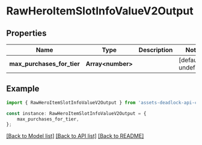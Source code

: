 # RawHeroItemSlotInfoValueV2Output


## Properties

Name | Type | Description | Notes
------------ | ------------- | ------------- | -------------
**max_purchases_for_tier** | **Array&lt;number&gt;** |  | [default to undefined]

## Example

```typescript
import { RawHeroItemSlotInfoValueV2Output } from 'assets-deadlock-api-client';

const instance: RawHeroItemSlotInfoValueV2Output = {
    max_purchases_for_tier,
};
```

[[Back to Model list]](../README.md#documentation-for-models) [[Back to API list]](../README.md#documentation-for-api-endpoints) [[Back to README]](../README.md)
